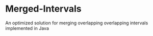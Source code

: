# Merged-Intervals
An optimized solution for merging overlapping overlapping intervals implemented in Java

